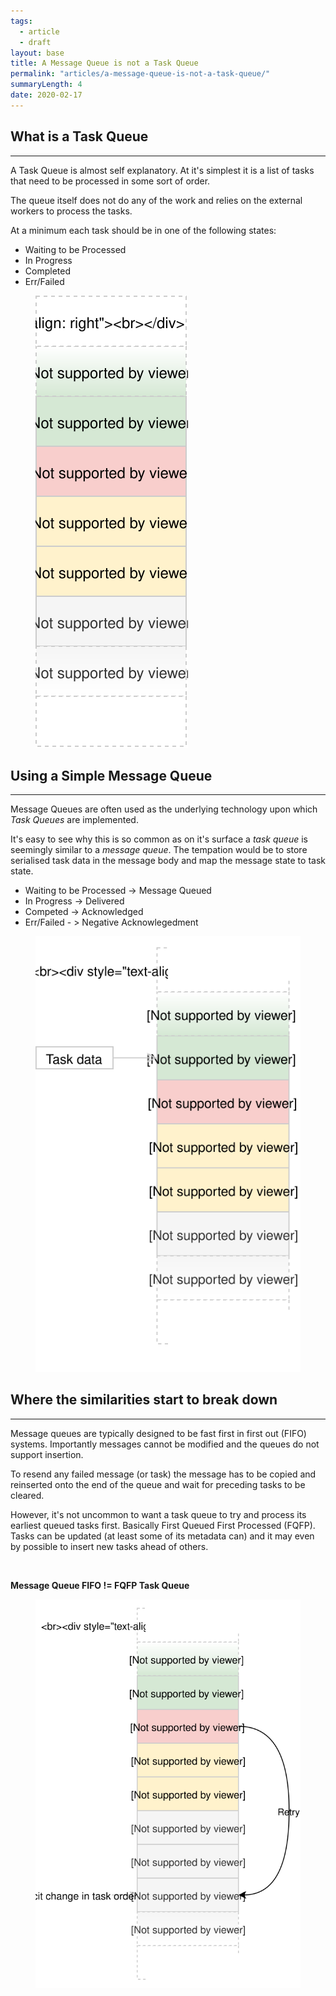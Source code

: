 ```yaml
---
tags:
  - article
  - draft
layout: base
title: A Message Queue is not a Task Queue
permalink: "articles/a-message-queue-is-not-a-task-queue/"
summaryLength: 4
date: 2020-02-17
---
```

## What is a Task Queue
-----------------------

<section class="tile"><div class="tile is-8"><div>

A Task Queue is almost self explanatory.  At it's simplest it is a list of tasks that need to be processed in some sort of order.

The queue itself does not do any of the work and relies on the external workers to process the tasks.

At a minimum each task should be in one of the following states:

* Waiting to be Processed
* In Progress
* Completed
* Err/Failed

</div></div><div class="tile">
  <figure class="image is-3by4 is-fullwidth has-text-centered">
    <img src="/static/images/simple-fifo-task-queue.svg" alt="simple-fifo-task-queue" />
  </figure>
</div></section>



## Using a Simple Message Queue
-------------------------------

<section class="tile"><div class="tile is-8"><div>


Message Queues are often used as the underlying technology upon which _Task Queues_ are implemented.

It's easy to see why this is so common as on it's surface a _task queue_ is seemingly similar to a _message queue_.  The tempation would be to store serialised task data in the message body and map the message state to task state.

* Waiting to be Processed -> Message Queued
* In Progress -> Delivered
* Competed -> Acknowledged
* Err/Failed - > Negative Acknowlegedment

</div></div><div class="tile">
  <figure class="image is-3by4 is-fullwidth has-text-centered">
    <img src="/static/images/simple-fifo-message-queue.svg" alt="simple-fifo-message-queue" />
  </figure>
</div></section>


## Where the similarities start to break down
---------------------------------------------

<section class="tile"><div class="tile is-8"><div>

Message queues are typically designed to be fast first in first out (FIFO) systems.  Importantly messages cannot be modified and the queues do not support insertion.

To resend any failed message (or task) the message has to be copied and reinserted onto the end of the queue and wait for preceding tasks to be cleared.

However, it's not uncommon to want a task queue to try and process
its earliest queued tasks first.
Basically First Queued First Processed (FQFP).
Tasks can be updated (at least some of its metadata can) and it may even by possible to insert new tasks ahead of others.

<div class=" has-text-centered">
<br/>

**Message Queue FIFO != FQFP Task Queue**

</div>

</div></div><div class="tile">
  <figure class="image is-3by4 is-fullwidth has-text-centered">
    <img src="/static/images/retry-with-fifo-message-queue.svg" alt="retry-with-fifo-message-queue" />
  </figure>
</div></section>
